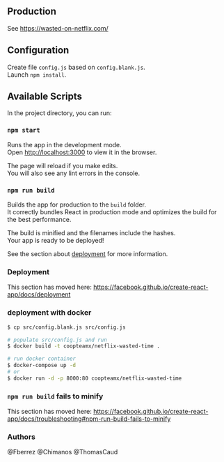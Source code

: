 ## Production
See https://wasted-on-netflix.com/

## Configuration

Create file `config.js` based on `config.blank.js`.<br />
Launch `npm install`.

## Available Scripts

In the project directory, you can run:

### `npm start`

Runs the app in the development mode.<br />
Open [http://localhost:3000](http://localhost:3000) to view it in the browser.

The page will reload if you make edits.<br />
You will also see any lint errors in the console.

### `npm run build`

Builds the app for production to the `build` folder.<br />
It correctly bundles React in production mode and optimizes the build for the best performance.

The build is minified and the filenames include the hashes.<br />
Your app is ready to be deployed!

See the section about [deployment](https://facebook.github.io/create-react-app/docs/deployment) for more information.

### Deployment

This section has moved here: https://facebook.github.io/create-react-app/docs/deployment

### deployment with docker

```sh
$ cp src/config.blank.js src/config.js

# populate src/config.js and run
$ docker build -t coopteamx/netflix-wasted-time .

# run docker container
$ docker-compose up -d
# or
$ docker run -d -p 8000:80 coopteamx/netflix-wasted-time
```

### `npm run build` fails to minify

This section has moved here: https://facebook.github.io/create-react-app/docs/troubleshooting#npm-run-build-fails-to-minify

### Authors

@Fberrez @Chimanos @ThomasCaud
